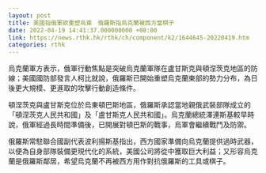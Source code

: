```yaml
---
layout: post
title: 美國指俄軍欲重塑烏東　俄羅斯指烏克蘭被西方當棋子
date: 2022-04-19 14:41:37.000000000 +08:00
link: https://news.rthk.hk/rthk/ch/component/k2/1644645-20220419.htm
categories: rthk
---
```


烏克蘭軍方表示，俄軍行動焦點是突破烏克蘭軍隊在盧甘斯克與頓涅茨克地區的防線；美國國防部發言人柯比就說，俄羅斯已開始重塑烏克蘭東部的勢力分布，為日後更大規模、更進取的攻擊行動創造條件。

頓涅茨克與盧甘斯克位於烏東頓巴斯地區，俄羅斯承認當地親俄武裝部隊成立的「頓涅茨克人民共和國」及「盧甘斯克人民共和國」。烏克蘭總統澤連斯基較早時說，俄軍經過長時間準備後，已開展對頓巴斯的戰事，烏軍會繼續戰鬥及防禦。

俄羅斯常駐聯合國副代表波利揚斯基指出，西方國家準備向烏克蘭提供過時武器，以便為自身部隊裝備更現代化的系統，美國公司將從中獲取巨大利益；又形容烏克蘭是俄羅斯鄰居，希望烏克蘭不再被西方用作對抗俄羅斯的工具或棋子。
